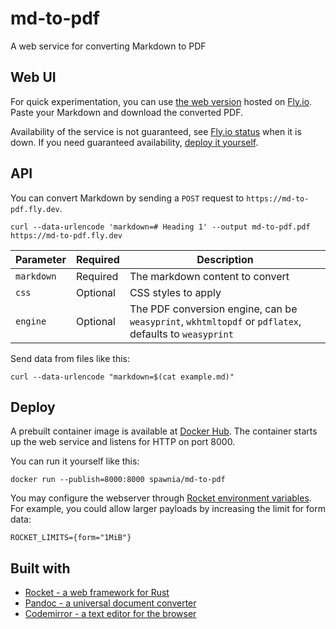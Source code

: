 # md-to-pdf

A web service for converting Markdown to PDF

## Web UI

For quick experimentation, you can use [the web version](https://md-to-pdf.fly.dev) hosted on [Fly.io](https://fly.io).
Paste your Markdown and download the converted PDF.

Availability of the service is not guaranteed, see [Fly.io status](https://status.flyio.net) when it is down.
If you need guaranteed availability, [deploy it yourself](#deploy).

## API

You can convert Markdown by sending a `POST` request to `https://md-to-pdf.fly.dev`.

```shell
curl --data-urlencode 'markdown=# Heading 1' --output md-to-pdf.pdf https://md-to-pdf.fly.dev
```

| Parameter  | Required | Description                                                                                           |
|------------|----------|-------------------------------------------------------------------------------------------------------|
| `markdown` | Required | The markdown content to convert                                                                       |
| `css`      | Optional | CSS styles to apply                                                                                   |
| `engine`   | Optional | The PDF conversion engine, can be `weasyprint`, `wkhtmltopdf` or `pdflatex`, defaults to `weasyprint` |

Send data from files like this:

```shell
curl --data-urlencode "markdown=$(cat example.md)" 
```

## Deploy

A prebuilt container image is available at [Docker Hub](https://hub.docker.com/r/spawnia/md-to-pdf).
The container starts up the web service and listens for HTTP on port 8000.

You can run it yourself like this:

```shell
docker run --publish=8000:8000 spawnia/md-to-pdf
```

You may configure the webserver through [Rocket environment variables](https://rocket.rs/guide/v0.5/configuration#environment-variables).
For example, you could allow larger payloads by increasing the limit for form data:

```dotenv
ROCKET_LIMITS={form="1MiB"}
```

## Built with

- [Rocket - a web framework for Rust](https://rocket.rs)
- [Pandoc - a universal document converter](https://pandoc.org)
- [Codemirror - a text editor for the browser](https://codemirror.net)
